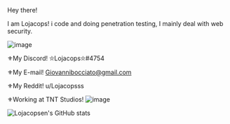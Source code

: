 Hey there! 

I am Lojacops! i code and doing penetration testing, I mainly deal with web security.

![image](https://user-images.githubusercontent.com/68278515/116513600-24408380-a8ca-11eb-827e-d06ed63cde49.png)

⚜My Discord! ⛥Lojacops⛥#4754

⚜My E-mail! Giovannibocciato@gmail.com

⚜My Reddit! u/Lojacopsss

⚜Working at TNT Studios! ![image](https://user-images.githubusercontent.com/68278515/114585830-56c06e80-9c84-11eb-8603-83012fbfe189.png)


![Lojacopsen's GitHub stats](https://github-readme-stats.vercel.app/api?username=Lojacopsen&count_private=true&theme=dracula)

